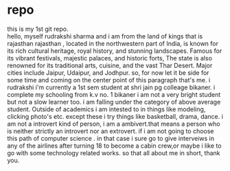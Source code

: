 # repo
this is my 1st git repo.
<br>
hello, myself rudrakshi sharma and i am from the land of kings that is rajasthan rajasthan , located in the northwestern part of India, is known for its rich cultural heritage, royal history, and stunning landscapes. Famous for its vibrant festivals, majestic palaces, and historic forts, The state is also renowned for its traditional arts, cuisine, and the vast Thar Desert. Major cities include Jaipur, Udaipur, and Jodhpur. so, for now let it be side for some time and coming on the center point of this paragraph that's me. i rudrakshi i'm currently a 1st sem student at shri jain pg colleage bikaner. i complete my schooling from k.v no. 1 bikaner i am not a very bright student but not a slow learner too. i am falling under the category of above average student. Outside of academics i am intested to in things like modeling, clicking photo's etc. except these i try things like basketball, drama, dance. i am not a introvert kind of person, i am a ambivert.that means a person who is neither strictly an introvert nor an extrovert. if i am not going to choose this path of computer science . in that case i sure go to give interveiws in any of the airlines after turning 18 to become a cabin crew,or maybe i like to go with some technology related works. so that all about me in short, thank you. 
